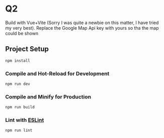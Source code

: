 # Q2

Build with Vue+Vite (Sorry I was quite a newbie on this matter, I have tried my very best). Replace the Google Map Api key with yours so tha the map could be shown

## Project Setup

```sh
npm install
```

### Compile and Hot-Reload for Development

```sh
npm run dev
```

### Compile and Minify for Production

```sh
npm run build
```

### Lint with [ESLint](https://eslint.org/)

```sh
npm run lint
```
